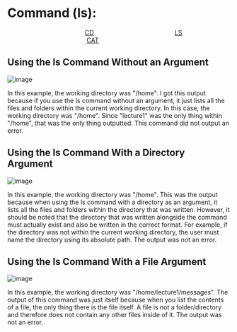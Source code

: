 Command (ls):
=============
&ensp;&ensp;&ensp;&ensp;&ensp;&ensp;&ensp;&ensp;&ensp;&ensp;&ensp;&ensp;&ensp;&ensp;&ensp;&ensp;&ensp;&ensp;&ensp;&ensp;&ensp;&ensp;&ensp;&ensp;&ensp;[CD](https://joshcaneday.github.io/cse15l-lab-reports/cd)  &ensp;&ensp;&ensp;&ensp;&ensp;&ensp;&ensp;&ensp;&ensp;&ensp;&ensp;&ensp;&ensp;&ensp;&ensp;&ensp;&ensp;&ensp;&ensp;&ensp;&ensp;&ensp;&ensp;&ensp;&ensp;  [LS](https://joshcaneday.github.io/cse15l-lab-reports/ls)  &ensp;&ensp;&ensp;&ensp;&ensp;&ensp;&ensp;&ensp;&ensp;&ensp;&ensp;&ensp;&ensp;&ensp;&ensp;&ensp;&ensp;&ensp;&ensp;&ensp;&ensp;&ensp;&ensp;&ensp;&ensp; [CAT](https://joshcaneday.github.io/cse15l-lab-reports/cat)

## Using the ls Command Without an Argument
![image](https://github.com/JoshCaneday/cse15l-lab-reports/assets/146874169/9d8fb183-aaa3-4e63-8fef-a18c64d3f729)

In this example, the working directory was "/home". I got this output because if you use the ls command without an argument, it just lists all the files and folders within the current working directory. In this case, the working directory was "/home". Since "lecture1" was the only thing within "/home", that was the only thing outputted. This command did not output an error.

## Using the ls Command With a Directory Argument
![image](https://github.com/JoshCaneday/cse15l-lab-reports/assets/146874169/5ed7788d-ed62-4fc5-8bb7-8afdf50e4f79)

In this example, the working directory was "/home". This was the output because when using the ls command with a directory as an argument, it lists all the files and folders within the directory that was written. However, it should be noted that the directory that was written alongside the command must actually exist and also be written in the correct format. For example, if the directory was not within the current working directory, the user must name the directory using its absolute path. The output was not an error.

## Using the ls Command With a File Argument
![image](https://github.com/JoshCaneday/cse15l-lab-reports/assets/146874169/094e2d73-d1bb-4855-b760-8bc0594d5e12)

In this example, the working directory was "/home/lecture1/messages". The output of this command was just itself because when you list the contents of a file, the only thing there is the file itself. A file is not a folder/directory and therefore does not contain any other files inside of it. The output was not an error.
   
